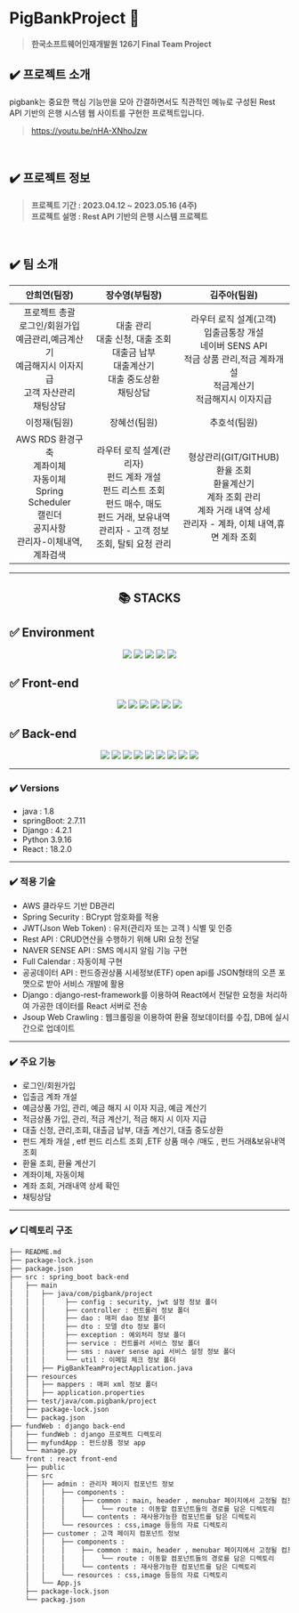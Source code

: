 
# PigBankProject 🐷 
> **한국소프트웨어인재개발원 126기 Final Team Project**

## ✔️ 프로젝트 소개
pigbank는 중요한 핵심 기능만을 모아 간결하면서도 직관적인 메뉴로 구성된 Rest API 기반의 은행 시스템 웹 사이트를 구현한 프로젝트입니다.
> https://youtu.be/nHA-XNhoJzw

<br/>

## ✔️ 프로젝트 정보
> **프로젝트 기간 :  2023.04.12 ~ 2023.05.16 (4주)** <br/> **프로젝트 설명 :  Rest API 기반의 은행 시스템 프로젝트**

<br/>

## ✔️ 팀 소개 

| 안희연(팀장)  | 장수영(부팀장) | 김주아(팀원) |
| :---: | :---:  | :---: | 
| 프로젝트 총괄<br/>로그인/회원가입<br/>예금관리,예금계산기<br/>예금해지시 이자지급<br/>고객 자산관리 <br/>채팅상담 | 대출 관리 <br/> 대출 신청,  대출 조회<br/>대출금 납부<br/>대출계산기<br/>대출 중도상환<br/>채팅상담 | 라우터 로직 설계(고객)<br/>입출금통장 개설<br/>네이버 SENS API<br/>적금 상품 관리,적금 계좌개설<br/>적금계산기<br/>적금해지시 이자지급 | 
| 이정재(팀원) | 장혜선(팀원) | 추호석(팀원) | 
| AWS RDS 환경구축<br/>계좌이체<br/>자동이체<br/>Spring Scheduler<br/>캘린더<br/>공지사항<br/>관리자-이체내역, 계좌검색 | 라우터 로직 설계(관리자)<br/>펀드 계좌 개설<br/>펀드 리스트 조회<br/>펀드 매수, 매도<br/>펀드 거래, 보유내역<br/>관리자 - 고객 정보 조회, 탈퇴 요청 관리 | 형상관리(GIT/GITHUB)<br/>환율 조회<br/>환율계산기<br/>계좌 조회 관리<br/>계좌 거래 내역 상세<br/>관리자 - 계좌, 이체 내역,휴면 계좌 조회 | 

---
<div align=center><h2>📚 STACKS</h2></div>

## ✅ Environment
<div align=center>
  <img src="https://img.shields.io/badge/eclipse-2C2255?style=for-the-badge&logo=eclipseide&logoColor=white">
  <img src="https://img.shields.io/badge/Visual Studio Code-007ACC?style=for-the-badge&logo=visualstudiocode&logoColor=white">
  <img src="https://img.shields.io/badge/intellij idea-000000?style=for-the-badge&logo=intellijidea&logoColor=white">
  <img src="https://img.shields.io/badge/git-F05032?style=for-the-badge&logo=git&logoColor=white">
  <img src="https://img.shields.io/badge/github-181717?style=for-the-badge&logo=github&logoColor=white"> 
</div>


## ✅ Front-end
<div align=center>
  <img src="https://img.shields.io/badge/react-61DAFB?style=for-the-badge&logo=react&logoColor=black">
  <img src="https://img.shields.io/badge/bootstrap-7952B3?style=for-the-badge&logo=bootstrap&logoColor=white">
  <img src="https://img.shields.io/badge/css-1572B6?style=for-the-badge&logo=css3&logoColor=white">
  <img src="https://img.shields.io/badge/html5-E34F26?style=for-the-badge&logo=html5&logoColor=white">
  <img src="https://img.shields.io/badge/fontawesome-339AF0?style=for-the-badge&logo=fontawesome&logoColor=white">
  <img src="https://img.shields.io/badge/mui-007FFF?style=for-the-badge&logo=mui&logoColor=white">
</div>

## ✅ Back-end
<div align=center>
  <img src="https://img.shields.io/badge/springboot-6DB33F?style=for-the-badge&logo=springboot&logoColor=white">
  <img src="https://img.shields.io/badge/spring5-6DB33F?style=for-the-badge&logo=spring&logoColor=white">
  <img src="https://img.shields.io/badge/springsecurity-6DB33F?style=for-the-badge&logo=springsecurity&logoColor=white">
  <img src="https://img.shields.io/badge/django-092E20?style=for-the-badge&logo=django&logoColor=white">
  <img src="https://img.shields.io/badge/python-3776AB?style=for-the-badge&logo=python&logoColor=white">
  <img src="https://img.shields.io/badge/java-007396?style=for-the-badge&logo=java&logoColor=white">
  <img src="https://img.shields.io/badge/apache tomcat-F8DC75?style=for-the-badge&logo=apachetomcat&logoColor=white">
  <img src="https://img.shields.io/badge/oracle-F80000?style=for-the-badge&logo=oracle&logoColor=white">
  <img src="https://img.shields.io/badge/javascript-F7DF1E?style=for-the-badge&logo=javascript&logoColor=black">
</div>

---

### ✔️ Versions 
- java : 1.8
- springBoot: 2.7.11
- Django : 4.2.1
- Python 3.9.16
- React : 18.2.0

---

### ✔️ 적용 기술
- AWS 클라우드 기반 DB관리
- Spring Security :  BCrypt 암호화를 적용
- JWT(Json Web Token) : 유저(관리자 또는 고객 ) 식별 및 인증
- Rest API : CRUD연산을 수행하기 위해 URI 요청 전달
- NAVER SENSE API : SMS 메시지 알림 기능 구현
- Full Calendar :  자동이체 구현
- 공공데이터 API : 펀드증권상품 시세정보(ETF) open api를 JSON형태의 오픈 포맷으로 받아 서비스 개발에 활용 
- Django : django-rest-framework를 이용하여 React에서 전달한 요청을 처리하여 가공한 데이터를 React 서버로 전송
- Jsoup Web Crawling : 웹크롤링을 이용하여 환율 정보데이터를 수집, DB에 실시간으로 업데이트 

---

### ✔️ 주요 기능
- 로그인/회원가입
- 입출금 계좌 개설
- 예금상품 가입, 관리, 예금 해지 시 이자 지금, 예금 계산기
- 적금상품 가입, 관리, 적금 계산기, 적금 해지 시 이자 지급
- 대출 신청, 관리,조회, 대출금 납부, 대출 계산기, 대출 중도상환
- 펀드 계좌 개설 , etf 펀드 리스트 조회 ,ETF 상품 매수 /매도 , 펀드 거래&보유내역 조회
- 환율 조회, 환율 계산기
- 계좌이체, 자동이체
- 계좌 조회, 거래내역 상세 확인
- 채팅상담 

---

### ✔️ 디렉토리 구조
```bash
├── README.md
├── package-lock.json
├── package.json
├── src : spring_boot back-end
│   ├── main
│   │   ├── java/com/pigbank/project
│   │   │     ├── config : security, jwt 설정 정보 폴더
│   │   │     ├── controller : 컨트롤러 정보 폴더
│   │   │     ├── dao : 매퍼 dao 정보 폴더
│   │   │     ├── dto : 모델 dto 정보 폴더
│   │   │     ├── exception : 예외처리 정보 폴더
│   │   │     ├── service : 컨트롤러 서비스 정보 폴더 
│   │   │     ├── sms : naver sense api 서비스 설정 정보 폴더
│   │   │     └── util : 이메일 체크 정보 폴더
│   │   ├── PigBankTeamProjectApplication.java 
│   ├── resources
│   │   ├── mappers : 매퍼 xml 정보 폴더
│   │   ├── application.properties
│   ├── test/java/com.pigbank/project
│   ├── package-lock.json
│   └── packag.json
├── fundWeb : django back-end
│   ├── fundWeb : django 프로젝트 디렉토리
│   ├── myfundApp : 펀드상품 정보 app
│   └── manage.py
└── front : react front-end
    ├── public
    ├── src 
    │   ├── admin : 관리자 페이지 컴포넌트 정보
    │   │    ├── components : 
    │   │    │    ├── common : main, header , menubar 페이지에서 고정될 컴포넌트의 디렉토리 
    │   │    │    │    └── route : 이동할 컴포넌트들의 경로를 담은 디렉토리
    │   │    │    └── contents : 재사용가능한 컴포넌트를 담은 디렉토리
    │   │    └── resources : css,image 등등의 자료 디렉토리
    │   ├── customer : 고객 페이지 컴포넌트 정보 
    │   │    ├── components : 
    │   │    │    ├── common : main, header , menubar 페이지에서 고정될 컴포넌트의 디렉토리 
    │   │    │    │    └── route : 이동할 컴포넌트들의 경로를 담은 디렉토리
    │   │    │    └── contents : 재사용가능한 컴포넌트를 담은 디렉토리
    │   │    └── resources : css,image 등등의 자료 디렉토리
    │   └── App.js
    ├── package-lock.json
    └── packag.json


```
